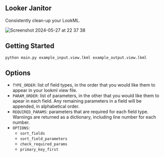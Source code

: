 ## Looker Janitor
Consistently clean-up your LookML.

![Screenshot 2024-05-27 at 22 37 38](https://github.com/alhankeser/looker-janitor/assets/15135669/370729c7-1777-4b18-9045-c7cfe2818975)

## Getting Started

```shell
python main.py example_input.view.lkml example_output.view.lkml
```

## Options

- `TYPE_ORDER`: list of field types, in the order that you would like them to appear in your lookml view file.
- `PARAM_ORDER`: list of parameters, in the other that you would like them to apear in each field. Any remaining parameters in a field will be appended, in alphabetical order.
- `REQUIRED_PARAMS`: parameters that are required for each field type. Warnings are returned as a dictionary, including line number for each number.
- `OPTIONS`:
  - `sort_fields`
  - `sort_field_parameters`
  - `check_required_params`
  - `primary_key_first`
